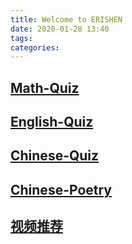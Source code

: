 ```yaml
---
title: Welcome to ERISHEN
date: 2020-01-28 13:40
tags:
categories:
---
```


## [Math-Quiz](/webapp/you/destask/hybrid/math/quiz.html)

## [English-Quiz](/webapp/you/destask/hybrid/english/quiz.html)

## [Chinese-Quiz](/webapp/you/destask/hybrid/chinese/quiz.html)

## [Chinese-Poetry](/webapp/you/destask/hybrid/chinese/poetry.html)

## [视频推荐](/webapp/you/destask/hybrid/apiopen/videoRecommend.html?id=30000)
